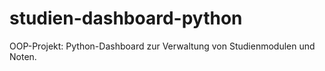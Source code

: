 # studien-dashboard-python
OOP-Projekt: Python-Dashboard zur Verwaltung von Studienmodulen und Noten.
